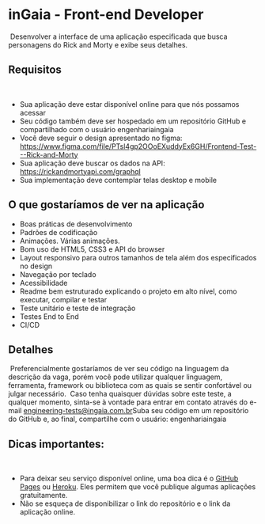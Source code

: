 # inGaia - Front-end Developer
​
Desenvolver a interface de uma aplicação especificada que busca personagens do Rick and Morty e exibe seus detalhes.
​
​
## Requisitos
​
- Sua aplicação deve estar disponível online para que nós possamos acessar
- Seu código também deve ser hospedado em um repositório GitHub e compartilhado com o usuário engenhariaingaia
- Você deve seguir o design apresentado no figma: https://www.figma.com/file/PTsl4gp2OOoEXuddyEx6GH/Frontend-Test---Rick-and-Morty
- Sua aplicação deve buscar os dados na API: https://rickandmortyapi.com/graphql
- Sua implementação deve contemplar telas desktop e mobile
​
​
## O que gostaríamos de ver na aplicação
- Boas práticas de desenvolvimento
- Padrões de codificação
- Animações. Várias animações.
- Bom uso de HTML5, CSS3 e API do browser
- Layout responsivo para outros tamanhos de tela além dos especificados no design
- Navegação por teclado
- Acessibilidade
- Readme bem estruturado explicando o projeto em alto nível, como executar, compilar e testar
- Teste unitário e teste de integração
- Testes End to End
- CI/CD
​
​
## Detalhes
​
Preferencialmente gostaríamos de ver seu código na linguagem da descrição da vaga, porém você pode utilizar qualquer linguagem, ferramenta, framework ou biblioteca com as quais se sentir confortável ou julgar necessário.
​
Caso tenha quaisquer dúvidas sobre este teste, a qualquer momento, sinta-se à vontade para entrar em contato através do e-mail engineering-tests@ingaia.com.br
​
Suba seu código em um repositório do GitHub e, ao final, compartilhe com o usuário: engenhariaingaia
​
​
## Dicas importantes:
​
- Para deixar seu serviço disponível online, uma boa dica é o [GitHub Pages](https://pages.github.com/) ou [Heroku](https://www.heroku.com/). Eles  permitem que você publique algumas aplicações gratuitamente.
​
- Não se esqueça de disponibilizar o link do repositório e o link da aplicação online.